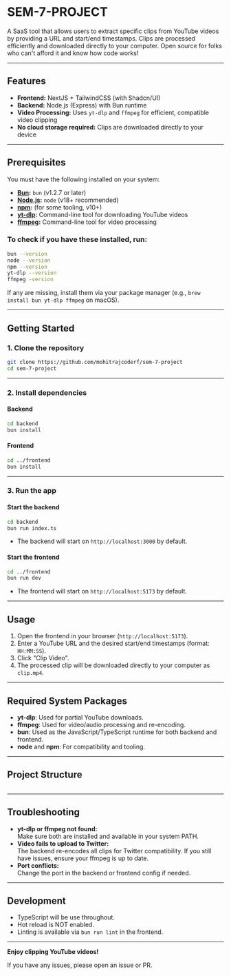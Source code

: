 # SEM-7-PROJECT

A SaaS tool that allows users to extract specific clips from YouTube videos by providing a URL and start/end timestamps. Clips are processed efficiently and downloaded directly to your computer. Open source for folks who can't afford it and know how code works!

---

## Features

- **Frontend:** NextJS + TailwindCSS (with Shadcn/UI)
- **Backend:** Node.js (Express) with Bun runtime
- **Video Processing:** Uses `yt-dlp` and `ffmpeg` for efficient, compatible video clipping
- **No cloud storage required:** Clips are downloaded directly to your device

---

## Prerequisites

You must have the following installed on your system:

- **[Bun](https://bun.sh/):** `bun` (v1.2.7 or later)
- **[Node.js](https://nodejs.org/):** `node` (v18+ recommended)
- **[npm](https://www.npmjs.com/):** (for some tooling, v10+)
- **[yt-dlp](https://github.com/yt-dlp/yt-dlp):** Command-line tool for downloading YouTube videos
- **[ffmpeg](https://ffmpeg.org/):** Command-line tool for video processing

### To check if you have these installed, run:

```sh
bun --version
node --version
npm --version
yt-dlp --version
ffmpeg -version
```

If any are missing, install them via your package manager (e.g., `brew install bun yt-dlp ffmpeg` on macOS).

---

## Getting Started

### 1. Clone the repository

```sh
git clone https://github.com/mohitrajcoderf/sem-7-project
cd sem-7-project
```

---

### 2. Install dependencies

#### Backend

```sh
cd backend
bun install
```

#### Frontend

```sh
cd ../frontend
bun install
```

---

### 3. Run the app

#### Start the backend

```sh
cd backend
bun run index.ts
```

- The backend will start on `http://localhost:3000` by default.

#### Start the frontend

```sh
cd ../frontend
bun run dev
```

- The frontend will start on `http://localhost:5173` by default.

---

## Usage

1. Open the frontend in your browser (`http://localhost:5173`).
2. Enter a YouTube URL and the desired start/end timestamps (format: `HH:MM:SS`).
3. Click "Clip Video".
4. The processed clip will be downloaded directly to your computer as `clip.mp4`.

---

## Required System Packages

- **yt-dlp**: Used for partial YouTube downloads.
- **ffmpeg**: Used for video/audio processing and re-encoding.
- **bun**: Used as the JavaScript/TypeScript runtime for both backend and frontend.
- **node** and **npm**: For compatibility and tooling.

---

## Project Structure

```we will define this in some time.
```

---

## Troubleshooting

- **yt-dlp or ffmpeg not found:**  
  Make sure both are installed and available in your system PATH.
- **Video fails to upload to Twitter:**  
  The backend re-encodes all clips for Twitter compatibility. If you still have issues, ensure your ffmpeg is up to date.
- **Port conflicts:**  
  Change the port in the backend or frontend config if needed.

---

## Development

- TypeScript will be use throughout.
- Hot reload is NOT enabled.
- Linting is available via `bun run lint` in the frontend.

---

**Enjoy clipping YouTube videos!**

If you have any issues, please open an issue or PR.
